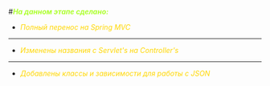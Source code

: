 #<span style="color:greenyellow">***На данном этапе сделано:***</span>

* <span style="color:gold">*Полный перенос на Spring MVC*</span>
****
* <span style="color:gold">*Изменены названия с Servlet's на Controller's*</span>
****
* <span style="color:gold">*Добавлены классы и зависимости для работы с JSON*</span>



